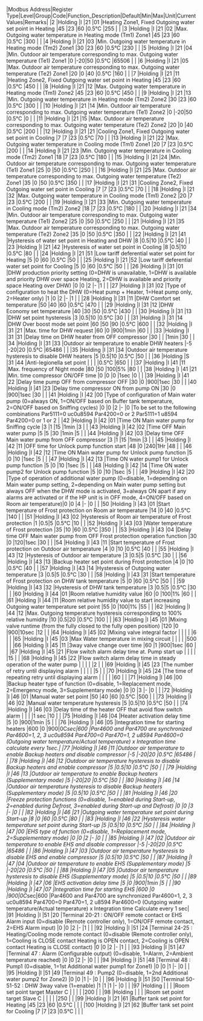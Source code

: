 |Modbus Address|Register Type|Level|Group|Code|Function_Description|Default|Min|Max|Unit|Current Values|Remarks|
|2             |Holding      |I    |21   |01  |Heating Zone1, Fixed Outgoing water set point in Heating                                                                                                                                                                                                                                                    |45     |23 |60 |0.5°C |255           |                                                                                                                                                                                            |
|3             |Holding      |I    |21   |02  |Max. Outgoing water temperature in Heating mode (Tm1) Zone1                                                                                                                                                                                                                                                 |45     |23 |60 |0.5°C |300           |                                                                                                                                                                                            |
|4             |Holding      |I    |21   |03  |Min. Outgoing water temperature in Heating mode (Tm2) Zone1                                                                                                                                                                                                                                                 |30     |23 |60 |0.5°C |230           |                                                                                                                                                                                            |
|5             |Holding      |I    |21   |04  |Min. Outdoor air temperature corresponding to max. Outgoing water temperature (Te1) Zone1                                                                                                                                                                                                                   |0      |-20|50 |0.5°C |65506         |                                                                                                                                                                                            |
|6             |Holding      |I    |21   |05  |Max. Outdoor air temperature corresponding to max. Outgoing water temperature (Te2) Zone1                                                                                                                                                                                                                   |20     |0  |40 |0.5°C |160           |                                                                                                                                                                                            |
|7             |Holding      |I    |21   |11  |Heating Zone2, Fixed Outgoing water set point in Heating                                                                                                                                                                                                                                                    |45     |23 |60 |0.5°C |450           |                                                                                                                                                                                            |
|8             |Holding      |I    |21   |12  |Max. Outgoing water temperature in Heating mode (Tm1) Zone2                                                                                                                                                                                                                                                 |45     |23 |60 |0.5°C |450           |                                                                                                                                                                                            |
|9             |Holding      |I    |21   |13  |Min. Outgoing water temperature in Heating mode (Tm2) Zone2                                                                                                                                                                                                                                                 |30     |23 |60 |0.5°C |300           |                                                                                                                                                                                            |
|10            |Holding      |I    |21   |14  |Min. Outdoor air temperature corresponding to max. Outgoing water temperature (Te1) Zone2                                                                                                                                                                                                                   |0      |-20|50 |0.5°C |0             |                                                                                                                                                                                            |
|11            |Holding      |I    |21   |15  |Max. Outdoor air temperature corresponding to max. Outgoing water temperature (Te2) Zone2                                                                                                                                                                                                                   |20     |0  |40 |0.5°C |200           |                                                                                                                                                                                            |
|12            |Holding      |I    |21   |21  |Cooling Zone1, Fixed Outgoing water set point in Cooling                                                                                                                                                                                                                                                    |7      |7  |23 |0.5°C |70            |                                                                                                                                                                                            |
|13            |Holding      |I    |21   |22  |Max. Outgoing water temperature in Cooling mode (Tm1) Zone1                                                                                                                                                                                                                                                 |20     |7  |23 |0.5°C |200           |                                                                                                                                                                                            |
|14            |Holding      |I    |21   |23  |Min. Outgoing water temperature in Cooling mode (Tm2) Zone1                                                                                                                                                                                                                                                 |18     |7  |23 |0.5°C |180           |                                                                                                                                                                                            |
|15            |Holding      |I    |21   |24  |Min. Outdoor air temperature corresponding to max. Outgoing water temperature (Te1) Zone1                                                                                                                                                                                                                   |25     |0  |50 |0.5°C |250           |                                                                                                                                                                                            |
|16            |Holding      |I    |21   |25  |Max. Outdoor air temperature corresponding to max. Outgoing water temperature (Te2) Zone1                                                                                                                                                                                                                   |35     |0  |50 |0.5°C |350           |                                                                                                                                                                                            |
|17            |Holding      |I    |21   |31  |Cooling Zone2, Fixed Outgoing water set point in Cooling                                                                                                                                                                                                                                                    |7      |7  |23 |0.5°C |70            |                                                                                                                                                                                            |
|18            |Holding      |I    |21   |32  |Max. Outgoing water temperature in Cooling mode (Tm1) Zone2                                                                                                                                                                                                                                                 |20     |7  |23 |0.5°C |200           |                                                                                                                                                                                            |
|19            |Holding      |I    |21   |33  |Min. Outgoing water temperature in Cooling mode (Tm2) Zone2                                                                                                                                                                                                                                                 |18     |7  |23 |0.5°C |180           |                                                                                                                                                                                            |
|20            |Holding      |I    |21   |34  |Min. Outdoor air temperature corresponding to max. Outgoing water temperature (Te1) Zone2                                                                                                                                                                                                                   |25     |0  |50 |0.5°C |250           |                                                                                                                                                                                            |
|21            |Holding      |I    |21   |35  |Max. Outdoor air temperature corresponding to max. Outgoing water temperature (Te2) Zone2                                                                                                                                                                                                                   |35     |0  |50 |0.5°C |350           |                                                                                                                                                                                            |
|22            |Holding      |I    |21   |41  |Hysteresis of water set point in Heating and DHW                                                                                                                                                                                                                                                            |8      |0.5|10 |0.5°C |40            |                                                                                                                                                                                            |
|23            |Holding      |I    |21   |42  |Hysteresis of water set point in Cooling                                                                                                                                                                                                                                                                    |8      |0.5|10 |0.5°C |80            |                                                                                                                                                                                            |
|24            |Holding      |I    |21   |51  |Low tariff deferential water set point for Heating                                                                                                                                                                                                                                                          |5      |0  |60 |0.5°C |50            |                                                                                                                                                                                            |
|25            |Holding      |I    |21   |52  |Low tariff deferential water set point for Cooling                                                                                                                                                                                                                                                          |5      |0  |60 |0.5°C |50            |                                                                                                                                                                                            |
|26            |Holding      |I    |31   |01  |DHW production priority setting (0=DHW is unavailable, 1=DHW is available and priority DHW over space Heating, 2=DHW is available and priority space Heating over DHW)                                                                                                                                      |0      |0  |2  |-     |1             |                                                                                                                                                                                            |
|27            |Holding      |I    |31   |02  |Type of configuration to heat the DHW (0=Heat pump + Heater, 1=Heat pump only, 2=Heater only)                                                                                                                                                                                                               |1      |0  |2  |-     |1             |                                                                                                                                                                                            |
|28            |Holding      |I    |31   |11  |DHW Comfort set temperature                                                                                                                                                                                                                                                                                 |50     |40 |60 |0.5°C |470           |                                                                                                                                                                                            |
|29            |Holding      |I    |31   |12  |DHW Economy set temperature                                                                                                                                                                                                                                                                                 |40     |30 |50 |0.5°C |430           |                                                                                                                                                                                            |
|30            |Holding      |I    |31   |13  |DHW set point hysteresis                                                                                                                                                                                                                                                                                    |3      |0.5|10 |0.5°C |30            |                                                                                                                                                                                            |
|31            |Holding      |I    |31   |14  |DHW Over boost mode set point                                                                                                                                                                                                                                                                               |60     |50 |90 |0.5°C |600           |                                                                                                                                                                                            |
|32            |Holding      |I    |31   |21  |Max. time for DHW request                                                                                                                                                                                                                                                                                   |60     |0  |900|1min  |60            |                                                                                                                                                                                            |
|33            |Holding      |I    |31   |31  |Delay time on DHW heater from OFF compressor                                                                                                                                                                                                                                                                |30     |   |   |1min  |30            |                                                                                                                                                                                            |
|34            |Holding      |I    |31   |33  |Outdoor air temperature to enable DHW heaters                                                                                                                                                                                                                                                               |-5     |-20|20 |0.5°C |65486         |                                                                                                                                                                                            |
|35            |Holding      |I    |31   |34  |Outdoor air temperature hysteresis to disable DHW heaters                                                                                                                                                                                                                                                   |5      |0.5|10 |0.5°C |50            |                                                                                                                                                                                            |
|36            |Holding      |S    |31   |44  |Anti-legionella set point                                                                                                                                                                                                                                                                                   |       |   |   |0.5°C |650           |                                                                                                                                                                                            |
|37            |Holding      |I    |41   |11  |Max. frequency of Night mode                                                                                                                                                                                                                                                                                |80     |50 |100|5%    |80            |                                                                                                                                                                                            |
|38            |Holding      |I    |41   |21  |Min. time compressor ON/OFF time                                                                                                                                                                                                                                                                            |0      |0  |0  |1sec  |0             |                                                                                                                                                                                            |
|39            |Holding      |I    |41   |22  |Delay time pump OFF from compressor OFF                                                                                                                                                                                                                                                                     |30     |0  |900|1sec  |30            |                                                                                                                                                                                            |
|40            |Holding      |I    |41   |23  |Delay time compressor ON from pump ON                                                                                                                                                                                                                                                                       |30     |0  |900|1sec  |30            |                                                                                                                                                                                            |
|41            |Holding      |I    |42   |00  |Type of configuration of Main water pump (0=always ON, 1=ON/OFF based on Buffer tank temperature, 2=ON/OFF based on Sniffing cycles)                                                                                                                                                                        |0      |0  |2  |-     |0             |To be set to the following combinations Par5111=0 uc0u8594 Par4200=0 or 2 Par5111=1 u8594 Par4200=0 or 1 or 2                                                                               |
|42            |Holding      |I    |42   |01  |Time ON Main water pump for Sniffing cycle                                                                                                                                                                                                                                                                  |3      |1  |15 |1min  |3             |                                                                                                                                                                                            |
|43            |Holding      |I    |42   |02  |Time OFF Main water pump                                                                                                                                                                                                                                                                                    |5      |5  |30 |1min  |5             |                                                                                                                                                                                            |
|44            |Holding      |I    |42   |03  |Delay time OFF Main water pump from OFF compressor                                                                                                                                                                                                                                                          |3      |1  |15 |1min  |3             |                                                                                                                                                                                            |
|45            |Holding      |I    |42   |11  |OFF time for Unlock pump function start                                                                                                                                                                                                                                                                     |48     |0  |240|1Hr   |48            |                                                                                                                                                                                            |
|46            |Holding      |I    |42   |12  |Time ON Main water pump for Unlock pump function                                                                                                                                                                                                                                                            |5      |0  |10 |1sec  |5             |                                                                                                                                                                                            |
|47            |Holding      |I    |42   |13  |Time ON water pump1 for Unlock pump function                                                                                                                                                                                                                                                                |5      |0  |10 |1sec  |5             |                                                                                                                                                                                            |
|48            |Holding      |I    |42   |14  |Time ON water pump2 for Unlock pump function                                                                                                                                                                                                                                                                |5      |0  |10 |1sec  |5             |                                                                                                                                                                                            |
|49            |Holding      |I    |42   |20  |Type of operation of additional water pump (0=disable, 1=depending on Main water pump setting, 2=depending on Main water pump setting but always OFF when the DHW mode is activated, 3=always ON apart if any alarms are activated or if the HP unit is in OFF mode, 4=ON/OFF based on Room air temperature)|0      |0  |4  |-     |0             |                                                                                                                                                                                            |
|50            |Holding      |I    |43   |01  |Start temperature of Frost protection on Room air temperature                                                                                                                                                                                                                                               |14     |0  |40 |0.5°C |140           |                                                                                                                                                                                            |
|51            |Holding      |I    |43   |02  |Hysteresis of Room air temperature of Frost protection                                                                                                                                                                                                                                                      |1      |0.5|5  |0.5°C |10            |                                                                                                                                                                                            |
|52            |Holding      |I    |43   |03  |Water temperature of Frost protection                                                                                                                                                                                                                                                                       |35     |10 |60 |0.5°C |350           |                                                                                                                                                                                            |
|53            |Holding      |I    |43   |04  |Delay time OFF Main water pump from OFF Frost protection operation function                                                                                                                                                                                                                                 |30     |0  |120|1sec  |30            |                                                                                                                                                                                            |
|54            |Holding      |I    |43   |11  |Start temperature of Frost protection on Outdoor air temperature                                                                                                                                                                                                                                            |4      |0  |10 |0.5°C |40            |                                                                                                                                                                                            |
|55            |Holding      |I    |43   |12  |Hysteresis of Outdoor air temperature                                                                                                                                                                                                                                                                       |3      |0.5|5  |0.5°C |30            |                                                                                                                                                                                            |
|56            |Holding      |I    |43   |13  |Backup heater set point during Frost protection                                                                                                                                                                                                                                                             |4      |0  |10 |0.5°C |40            |                                                                                                                                                                                            |
|57            |Holding      |I    |43   |14  |Hysteresis of Outgoing water temperature                                                                                                                                                                                                                                                                    |3      |0.5|5  |0.5°C |30            |                                                                                                                                                                                            |
|58            |Holding      |I    |43   |31  |Start temperature of Frost protection on DHW tank temperature                                                                                                                                                                                                                                               |5      |0  |60 |0.5°C |50            |                                                                                                                                                                                            |
|59            |Holding      |I    |43   |32  |Hysteresis of DHW tank temperature                                                                                                                                                                                                                                                                          |3      |0.5|5  |0.5°C |30            |                                                                                                                                                                                            |
|60            |Holding      |I    |44   |01  |Room relative humidity value                                                                                                                                                                                                                                                                                |60     |0  |100|1%    |60            |                                                                                                                                                                                            |
|61            |Holding      |I    |44   |11  |Room relative humidity value to start increasing Outgoing water temperature set point                                                                                                                                                                                                                       |55     |0  |100|1%    |55            |                                                                                                                                                                                            |
|62            |Holding      |I    |44   |12  |Max. Outgoing temperature hysteresis corresponding to 100% relative humidity                                                                                                                                                                                                                                |10     |0.5|20 |0.5°C |100           |                                                                                                                                                                                            |
|63            |Holding      |I    |45   |01  |Mixing valve runtime (from the fully closed to the fully open position)                                                                                                                                                                                                                                     |120    |0  |900|10sec |12            |                                                                                                                                                                                            |
|64            |Holding      |I    |45   |02  |Mixing valve integral factor                                                                                                                                                                                                                                                                                |       |   |   |      |6             |                                                                                                                                                                                            |
|65            |Holding      |I    |45   |03  |Max Water temperature in mixing circuit                                                                                                                                                                                                                                                                     |       |   |   |      |500           |                                                                                                                                                                                            |
|66            |Holding      |I    |45   |11  |3way valve change over time                                                                                                                                                                                                                                                                                 |60     |1  |900|1sec  |60            |                                                                                                                                                                                            |
|67            |Holding      |I    |45   |21  |Flow switch alarm delay time at. Pump start up                                                                                                                                                                                                                                                              |       |   |   |      |15            |                                                                                                                                                                                            |
|68            |Holding      |I    |45   |22  |Flow switch alarm delay time in steady operation of the water pump                                                                                                                                                                                                                                          |       |   |   |      |2             |                                                                                                                                                                                            |
|69            |Holding      |I    |45   |23  |The number of retry until displaying alarm                                                                                                                                                                                                                                                                  |       |   |   |      |5             |                                                                                                                                                                                            |
|70            |Holding      |I    |45   |24  |The time of repeating retry until displaying alarm                                                                                                                                                                                                                                                          |       |   |   |      |60            |                                                                                                                                                                                            |
|71            |Holding      |I    |46   |00  |Backup heater type of function (0=disable, 1=Replacement mode, 2=Emergency mode, 3=Supplementary mode)                                                                                                                                                                                                      |0      |0  |3  |-     |0             |                                                                                                                                                                                            |
|72            |Holding      |I    |46   |01  |Manual water set point                                                                                                                                                                                                                                                                                      |50     |40 |60 |0.5°C |500           |                                                                                                                                                                                            |
|73            |Holding      |I    |46   |02  |Manual water temperature hysteresis                                                                                                                                                                                                                                                                         |5      |0.5|10 |0.5°C |50            |                                                                                                                                                                                            |
|74            |Holding      |I    |46   |03  |Delay time of the heater OFF that avoid flow switch alarm                                                                                                                                                                                                                                                   |       |   |   |1 sec |10            |                                                                                                                                                                                            |
|75            |Holding      |I    |46   |04  |Heater activation delay time                                                                                                                                                                                                                                                                                |5      |0  |900|1min  |5             |                                                                                                                                                                                            |
|76            |Holding      |I    |46   |05  |Integration time for starting heaters                                                                                                                                                                                                                                                                       |600    |0  |900|0C*sec|600           |Par4600 and Par4700 are synchronized Par4600=1, 2, 3 uc0u8594 Par4700=0 Par470=1, 2 u8594 Par4600=0 (Outgoing water temperature/Actual temperature) x Integration time calculate every 1sec.|
|77            |Holding      |I    |46   |11  |Outdoor air temperature to enable Backup heaters and disable compressor                                                                                                                                                                                                                                     |-5     |-20|20 |0.5°C |65486         |                                                                                                                                                                                            |
|78            |Holding      |I    |46   |12  |Outdoor air temperature hysteresis to disable Backup heaters and enable compressor                                                                                                                                                                                                                          |5      |0.5|10 |0.5°C |50            |                                                                                                                                                                                            |
|79            |Holding      |I    |46   |13  |Outdoor air temperature to enable Backup heaters (Supplementary mode)                                                                                                                                                                                                                                       |5      |-20|20 |0.5°C |50            |                                                                                                                                                                                            |
|80            |Holding      |I    |46   |14  |Outdoor air temperature hysteresis to disable Backup heaters (Supplementary mode)                                                                                                                                                                                                                           |5      |0.5|10 |0.5°C |50            |                                                                                                                                                                                            |
|81            |Holding      |I    |46   |20  |Freeze protection functions (0=disable, 1=enabled during Start-up, 2=enabled during Defrost, 3=enabled during Start-up and Defrost)                                                                                                                                                                         |0      |0  |3  |-     |0             |                                                                                                                                                                                            |
|82            |Holding      |I    |46   |21  |Outgoing water temperature set point during Start-up                                                                                                                                                                                                                                                        |8      |0  |60 |0.5°C |80            |                                                                                                                                                                                            |
|83            |Holding      |I    |46   |22  |Hysteresis water temperature set point during Start-up                                                                                                                                                                                                                                                      |5      |0.5|10 |0.5°C |50            |                                                                                                                                                                                            |
|84            |Holding      |I    |47   |00  |EHS type of function (0=disable, 1=Replacement mode, 2=Supplementary mode)                                                                                                                                                                                                                                  |0      |0  |2  |-     |0             |                                                                                                                                                                                            |
|85            |Holding      |I    |47   |02  |Outdoor air temperature to enable EHS and disable compressor                                                                                                                                                                                                                                                |-5     |-20|20 |0.5°C |65486         |                                                                                                                                                                                            |
|86            |Holding      |I    |47   |03  |Outdoor air temperature hysteresis to disable EHS and enable compressor                                                                                                                                                                                                                                     |5      |0.5|10 |0.5°C |50            |                                                                                                                                                                                            |
|87            |Holding      |I    |47   |04  |Outdoor air temperature to enable EHS (Supplementary mode)                                                                                                                                                                                                                                                  |5      |-20|20 |0.5°C |50            |                                                                                                                                                                                            |
|88            |Holding      |I    |47   |05  |Outdoor air temperature hysteresis to disable EHS (Supplementary mode)                                                                                                                                                                                                                                      |5      |0.5|10 |0.5°C |50            |                                                                                                                                                                                            |
|89            |Holding      |I    |47   |06  |EHS activation delay time                                                                                                                                                                                                                                                                                   |5      |0  |900|1min  |5             |                                                                                                                                                                                            |
|90            |Holding      |I    |47   |07  |Integration time for starting EHS                                                                                                                                                                                                                                                                           |600    |0  |900|0C*sec|600           |Par4600 and Par4700 are synchronized Par4600=1, 2, 3 uc0u8594 Par4700=0 Par470=1, 2 u8594 Par4600=0 (Outgoing water temperature/Actual temperature) x Integration time Calculate every 1 sec|
|91            |Holding      |I    |51   |20  |Terminal 20-21 : ON/OFF remote contact or EHS Alarm input (0=disable (Remote controller only), 1=ON/OFF remote contact, 2=EHS Alarm input)                                                                                                                                                                  |0      |0  |2  |-     |1             |                                                                                                                                                                                            |
|92            |Holding      |I    |51   |24  |Terminal 24-25 : Heating/Cooling mode remote contact (0=disable (Remote controller only), 1=Cooling is CLOSE contact Heating is OPEN contact, 2=Cooling is OPEN contact Heating is CLOSE contact)                                                                                                           |0      |0  |2  |-     |1             |                                                                                                                                                                                            |
|93            |Holding      |I    |51   |47  |Terminal 47 : Alarm (Configurable output) (0=disable, 1=Alarm, 2=Ambient temperature reached)                                                                                                                                                                                                               |0      |0  |2  |-     |0             |                                                                                                                                                                                            |
|94            |Holding      |I    |51   |48  |Terminal 48 : Pump1 (0=disable, 1=1st Additional water pump1 for Zone1)                                                                                                                                                                                                                                     |0      |0  |1  |-     |0             |                                                                                                                                                                                            |
|95            |Holding      |I    |51   |49  |Terminal 49 : Pump2 (0=disable, 1=2nd Additional water pump2 for Zone2)                                                                                                                                                                                                                                     |0      |0  |1  |-     |0             |                                                                                                                                                                                            |
|96            |Holding      |I    |51   |50  |Terminal 50-51-52 : DHW 3way valve (1=enable)                                                                                                                                                                                                                                                               |1      |1  |1  |-     |0             |                                                                                                                                                                                            |
|97            |Holding      |     |     |    |Room set point target Master C                                                                                                                                                                                                                                                                             |       |   |   |      |200           |                                                                                                                                                                                            |
|98            |Holding      |     |     |    |Room set point target Slave C                                                                                                                                                                                                                                                                              |       |   |   |      |250           |                                                                                                                                                                                            |
|99            |Holding      |I    |21   |61  |Buffer tank set point for Heating                                                                                                                                                                                                                                                                           |45     |23 |60 |0.5°C |              |                                                                                                                                                                                            |
|100           |Holding      |I    |21   |62  |Buffer tank set point for Cooling                                                                                                                                                                                                                                                                           |7      |7  |23 |0.5°C |              |                                                                                                                                                                                            |
